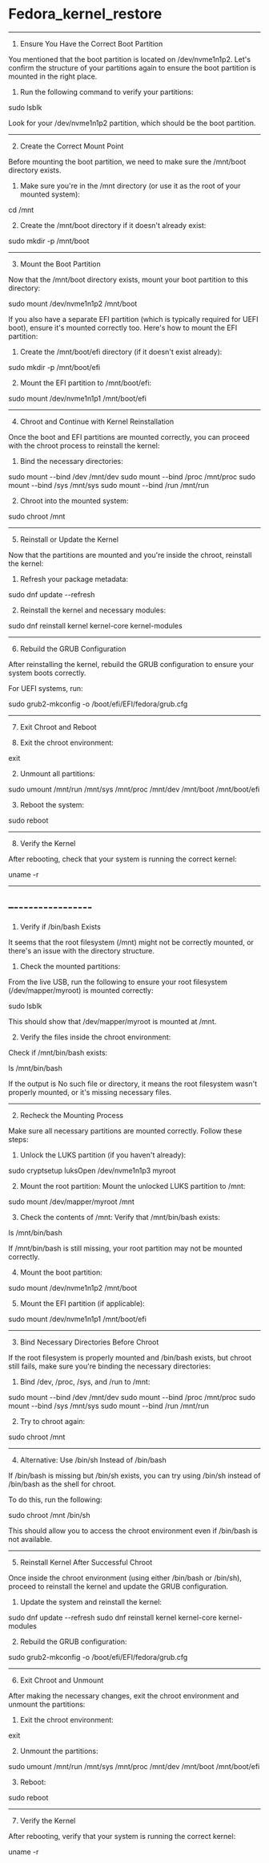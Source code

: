 # Fedora_kernel_restore

---

1. Ensure You Have the Correct Boot Partition

You mentioned that the boot partition is located on /dev/nvme1n1p2. Let's confirm the structure of your partitions again to ensure the boot partition is mounted in the right place.

1. Run the following command to verify your partitions:

sudo lsblk

Look for your /dev/nvme1n1p2 partition, which should be the boot partition.




---

2. Create the Correct Mount Point

Before mounting the boot partition, we need to make sure the /mnt/boot directory exists.

1. Make sure you're in the /mnt directory (or use it as the root of your mounted system):

cd /mnt


2. Create the /mnt/boot directory if it doesn't already exist:

sudo mkdir -p /mnt/boot




---

3. Mount the Boot Partition

Now that the /mnt/boot directory exists, mount your boot partition to this directory:

sudo mount /dev/nvme1n1p2 /mnt/boot

If you also have a separate EFI partition (which is typically required for UEFI boot), ensure it's mounted correctly too. Here's how to mount the EFI partition:

1. Create the /mnt/boot/efi directory (if it doesn't exist already):

sudo mkdir -p /mnt/boot/efi


2. Mount the EFI partition to /mnt/boot/efi:

sudo mount /dev/nvme1n1p1 /mnt/boot/efi




---

4. Chroot and Continue with Kernel Reinstallation

Once the boot and EFI partitions are mounted correctly, you can proceed with the chroot process to reinstall the kernel:

1. Bind the necessary directories:

sudo mount --bind /dev /mnt/dev
sudo mount --bind /proc /mnt/proc
sudo mount --bind /sys /mnt/sys
sudo mount --bind /run /mnt/run


2. Chroot into the mounted system:

sudo chroot /mnt




---

5. Reinstall or Update the Kernel

Now that the partitions are mounted and you're inside the chroot, reinstall the kernel:

1. Refresh your package metadata:

sudo dnf update --refresh


2. Reinstall the kernel and necessary modules:

sudo dnf reinstall kernel kernel-core kernel-modules




---

6. Rebuild the GRUB Configuration

After reinstalling the kernel, rebuild the GRUB configuration to ensure your system boots correctly.

For UEFI systems, run:

sudo grub2-mkconfig -o /boot/efi/EFI/fedora/grub.cfg



---

7. Exit Chroot and Reboot

1. Exit the chroot environment:

exit


2. Unmount all partitions:

sudo umount /mnt/run /mnt/sys /mnt/proc /mnt/dev /mnt/boot /mnt/boot/efi


3. Reboot the system:

sudo reboot




---

8. Verify the Kernel

After rebooting, check that your system is running the correct kernel:

uname -r


---

–----------------
-----------------

1. Verify if /bin/bash Exists

It seems that the root filesystem (/mnt) might not be correctly mounted, or there's an issue with the directory structure.

1. Check the mounted partitions:

From the live USB, run the following to ensure your root filesystem (/dev/mapper/myroot) is mounted correctly:

sudo lsblk

This should show that /dev/mapper/myroot is mounted at /mnt.


2. Verify the files inside the chroot environment:

Check if /mnt/bin/bash exists:

ls /mnt/bin/bash

If the output is No such file or directory, it means the root filesystem wasn't properly mounted, or it's missing necessary files.




---

2. Recheck the Mounting Process

Make sure all necessary partitions are mounted correctly. Follow these steps:

1. Unlock the LUKS partition (if you haven't already):

sudo cryptsetup luksOpen /dev/nvme1n1p3 myroot


2. Mount the root partition: Mount the unlocked LUKS partition to /mnt:

sudo mount /dev/mapper/myroot /mnt


3. Check the contents of /mnt: Verify that /mnt/bin/bash exists:

ls /mnt/bin/bash

If /mnt/bin/bash is still missing, your root partition may not be mounted correctly.


4. Mount the boot partition:

sudo mount /dev/nvme1n1p2 /mnt/boot


5. Mount the EFI partition (if applicable):

sudo mount /dev/nvme1n1p1 /mnt/boot/efi




---

3. Bind Necessary Directories Before Chroot

If the root filesystem is properly mounted and /bin/bash exists, but chroot still fails, make sure you're binding the necessary directories:

1. Bind /dev, /proc, /sys, and /run to /mnt:

sudo mount --bind /dev /mnt/dev
sudo mount --bind /proc /mnt/proc
sudo mount --bind /sys /mnt/sys
sudo mount --bind /run /mnt/run


2. Try to chroot again:

sudo chroot /mnt




---

4. Alternative: Use /bin/sh Instead of /bin/bash

If /bin/bash is missing but /bin/sh exists, you can try using /bin/sh instead of /bin/bash as the shell for chroot.

To do this, run the following:

sudo chroot /mnt /bin/sh

This should allow you to access the chroot environment even if /bin/bash is not available.


---

5. Reinstall Kernel After Successful Chroot

Once inside the chroot environment (using either /bin/bash or /bin/sh), proceed to reinstall the kernel and update the GRUB configuration.

1. Update the system and reinstall the kernel:

sudo dnf update --refresh
sudo dnf reinstall kernel kernel-core kernel-modules


2. Rebuild the GRUB configuration:

sudo grub2-mkconfig -o /boot/efi/EFI/fedora/grub.cfg




---

6. Exit Chroot and Unmount

After making the necessary changes, exit the chroot environment and unmount the partitions:

1. Exit the chroot environment:

exit


2. Unmount the partitions:

sudo umount /mnt/run /mnt/sys /mnt/proc /mnt/dev /mnt/boot /mnt/boot/efi


3. Reboot:

sudo reboot




---

7. Verify the Kernel

After rebooting, verify that your system is running the correct kernel:

uname -r
